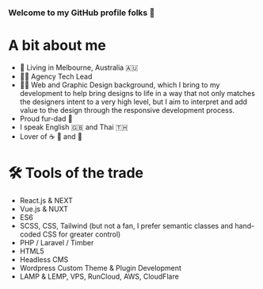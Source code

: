 ### Welcome to my GitHub profile folks 👋

A bit about me
===

- :house_with_garden: Living in Melbourne, Australia :australia:
- :man_technologist: Agency Tech Lead
- :artist: Web and Graphic Design background, which I bring to my development to help bring designs to life in a way that not only matches the designers intent to a very high level, but I aim to interpret and add value to the design through the responsive development process.
- Proud fur-dad :dog:
- I speak English :gb: and Thai :thailand:
- Lover of :coffee: :tumbler_glass: and :flight_departure:


:hammer_and_wrench: Tools of the trade
===
- React.js & NEXT
- Vue.js & NUXT
- ES6
- SCSS, CSS, Tailwind (but not a fan, I prefer semantic classes and hand-coded CSS for greater control)
- PHP / Laravel / Timber
- HTML5
- Headless CMS
- Wordpress Custom Theme & Plugin Development
- LAMP & LEMP, VPS, RunCloud, AWS, CloudFlare

